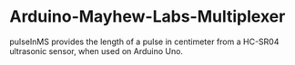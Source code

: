 # Arduino-Mayhew-Labs-Multiplexer
pulseInMS provides the length of a pulse in centimeter from a HC-SR04 ultrasonic sensor, when used on Arduino Uno.
